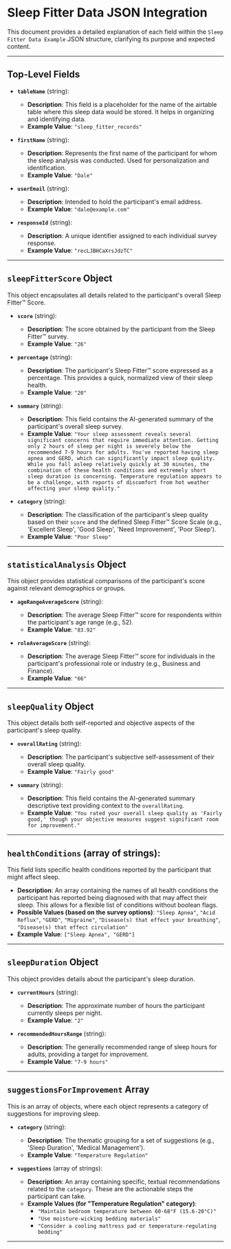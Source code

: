 # Sleep Fitter Data JSON Integration

This document provides a detailed explanation of each field within the `Sleep Fitter Data Example` JSON structure, clarifying its purpose and expected content.

---

## Top-Level Fields

* **`tableName`** (string):
    * **Description**: This field is a placeholder for the name of the airtable table  where this sleep data would be stored. It helps in organizing and identifying data.
    * **Example Value**: `"sleep_fitter_records"`

* **`firstName`** (string):
    * **Description**: Represents the first name of the participant for whom the sleep analysis was conducted. Used for personalization and identification.
    * **Example Value**: `"Dale"`

* **`userEmail`** (string):
    * **Description**: Intended to hold the participant's email address.
    * **Example Value**: `"dale@example.com"`

* **`responseId`** (string):
    * **Description**: A unique identifier assigned to each individual survey response.
    * **Example Value**: `"recLJBHCaXrsJdzTC"`

---

## `sleepFitterScore` Object

This object encapsulates all details related to the participant's overall Sleep Fitter™ Score.

* **`score`** (string):
    * **Description**: The score obtained by the participant from the Sleep Fitter™ survey.
    * **Example Value**: `"26"`

* **`percentage`** (string):
    * **Description**: The participant's Sleep Fitter™ score expressed as a percentage. This provides a quick, normalized view of their sleep health.
    * **Example Value**: `"20"`

* **`summary`** (string):
    * **Description**: This field contains the AI-generated summary of the participant's overall sleep survey.
    * **Example Value**: `"Your sleep assessment reveals several significant concerns that require immediate attention. Getting only 2 hours of sleep per night is severely below the recommended 7-9 hours for adults. You've reported having sleep apnea and GERD, which can significantly impact sleep quality. While you fall asleep relatively quickly at 30 minutes, the combination of these health conditions and extremely short sleep duration is concerning. Temperature regulation appears to be a challenge, with reports of discomfort from hot weather affecting your sleep quality."`

* **`category`** (string):
    * **Description**: The classification of the participant's sleep quality based on their `score` and the defined Sleep Fitter™ Score Scale (e.g., 'Excellent Sleep', 'Good Sleep', 'Need Improvement', 'Poor Sleep').
    * **Example Value**: `"Poor Sleep"`

---

## `statisticalAnalysis` Object

This object provides statistical comparisons of the participant's score against relevant demographics or groups.

* **`ageRangeAverageScore`** (string):
    * **Description**: The average Sleep Fitter™ score for respondents within the participant's age range (e.g., 52). 
    * **Example Value**: `"83.92"`

* **`roleAverageScore`** (string):
    * **Description**: The average Sleep Fitter™ score for individuals in the participant's professional role or industry (e.g., Business and Finance).
    * **Example Value**: `"66"`

---

## `sleepQuality` Object

This object details both self-reported and objective aspects of the participant's sleep quality.

* **`overallRating`** (string):
    * **Description**: The participant's subjective self-assessment of their overall sleep quality.
    * **Example Value**: `"Fairly good"`

* **`summary`** (string):
    * **Description**: This field contains the AI-generated summary descriptive text providing context to the `overallRating`.
    * **Example Value**: `"You rated your overall sleep quality as 'Fairly good,' though your objective measures suggest significant room for improvement."`

---

## `healthConditions` (array of strings):

This field lists specific health conditions reported by the participant that might affect sleep.

* **Description**: An array containing the names of all health conditions the participant has reported being diagnosed with that may affect their sleep. This allows for a flexible list of conditions without boolean flags.
* **Possible Values (based on the survey options)**: `"Sleep Apnea"`, `"Acid Reflux"`, `"GERD"`, `"Migraine"`, `"Disease(s) that effect your breathing"`, `"Disease(s) that effect circulation"`
* **Example Value**: `["Sleep Apnea", "GERD"]`

---

## `sleepDuration` Object

This object provides details about the participant's sleep duration.

* **`currentHours`** (string):
    * **Description**: The approximate number of hours the participant currently sleeps per night.
    * **Example Value**: `"2"`

* **`recommendedHoursRange`** (string):
    * **Description**: The generally recommended range of sleep hours for adults, providing a target for improvement.
    * **Example Value**: `"7-9 hours"`

---

## `suggestionsForImprovement` Array

This is an array of objects, where each object represents a category of suggestions for improving sleep.

* **`category`** (string):
    * **Description**: The thematic grouping for a set of suggestions (e.g., 'Sleep Duration', 'Medical Management').
    * **Example Value**: `"Temperature Regulation"`

* **`suggestions`** (array of strings):
    * **Description**: An array containing specific, textual recommendations related to the `category`. These are the actionable steps the participant can take.
    * **Example Values (for "Temperature Regulation" category)**:
        * `"Maintain bedroom temperature between 60-68°F (15.6-20°C)"`
        * `"Use moisture-wicking bedding materials"`
        * `"Consider a cooling mattress pad or temperature-regulating bedding"`

---
